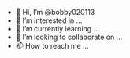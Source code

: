 - 👋 Hi, I’m @bobby020113
- 👀 I’m interested in ...
- 🌱 I’m currently learning ...
- 💞️ I’m looking to collaborate on ...
- 📫 How to reach me ...

<!---
bobby020113/bobby020113 is a ✨ special ✨ repository because its `README.md` (this file) appears on your GitHub profile.
You can click the5 Preview link to take a look at your changes.
--->
